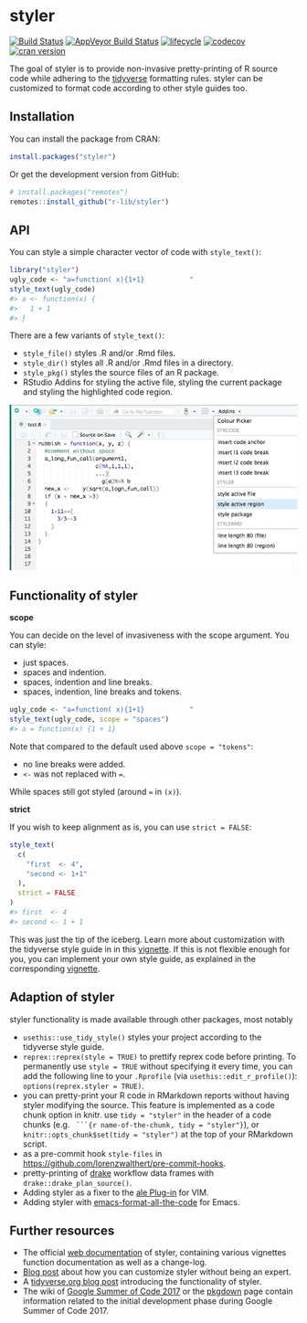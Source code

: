 
<!-- README.md is generated from README.Rmd. Please edit that file -->

# styler

[![Build
Status](https://travis-ci.org/r-lib/styler.svg?branch=master)](https://travis-ci.org/r-lib/styler)
[![AppVeyor Build
Status](https://ci.appveyor.com/api/projects/status/github/r-lib/styler?branch=master&svg=true)](https://ci.appveyor.com/project/r-lib/styler)
[![lifecycle](https://img.shields.io/badge/lifecycle-stable-brightgreen.svg)](https://www.tidyverse.org/lifecycle/#stable)
[![codecov](https://codecov.io/gh/r-lib/styler/branch/master/graph/badge.svg)](https://codecov.io/gh/r-lib/styler)
[![cran
version](https://www.r-pkg.org/badges/version/styler)](https://cran.r-project.org/package=styler)

The goal of styler is to provide non-invasive pretty-printing of R
source code while adhering to the
[tidyverse](https://style.tidyverse.org) formatting rules. styler can be
customized to format code according to other style guides too.

## Installation

You can install the package from CRAN:

``` r
install.packages("styler")
```

Or get the development version from GitHub:

``` r
# install.packages("remotes")
remotes::install_github("r-lib/styler")
```

## API

You can style a simple character vector of code with `style_text()`:

``` r
library("styler")
ugly_code <- "a=function( x){1+1}           "
style_text(ugly_code)
#> a <- function(x) {
#>   1 + 1
#> }
```

There are a few variants of `style_text()`:

  - `style_file()` styles .R and/or .Rmd files.
  - `style_dir()` styles all .R and/or .Rmd files in a directory.
  - `style_pkg()` styles the source files of an R package.
  - RStudio Addins for styling the active file, styling the current
    package and styling the highlighted code
region.

<img src="https://raw.githubusercontent.com/lorenzwalthert/some_raw_data/master/styler_0.1.gif" width="650px" />

## Functionality of styler

**scope**

You can decide on the level of invasiveness with the scope argument. You
can style:

  - just spaces.
  - spaces and indention.
  - spaces, indention and line breaks.
  - spaces, indention, line breaks and tokens.

<!-- end list -->

``` r
ugly_code <- "a=function( x){1+1}           "
style_text(ugly_code, scope = "spaces")
#> a = function(x) {1 + 1}
```

Note that compared to the default used above `scope = "tokens"`:

  - no line breaks were added.
  - `<-` was not replaced with `=`.

While spaces still got styled (around `=` in `(x)`).

**strict**

If you wish to keep alignment as is, you can use `strict = FALSE`:

``` r
style_text(
  c(
    "first  <- 4",
    "second <- 1+1"
  ),
  strict = FALSE
)
#> first  <- 4
#> second <- 1 + 1
```

This was just the tip of the iceberg. Learn more about customization
with the tidyverse style guide in in this
[vignette](https://styler.r-lib.org/articles/introducing_styler.html). If
this is not flexible enough for you, you can implement your own style
guide, as explained in the corresponding
[vignette](https://styler.r-lib.org/articles/customizing_styler.html).

## Adaption of styler

styler functionality is made available through other packages, most
notably

  - `usethis::use_tidy_style()` styles your project according to the
    tidyverse style guide.
  - `reprex::reprex(style = TRUE)` to prettify reprex code before
    printing. To permanently use `style = TRUE` without specifying it
    every time, you can add the following line to your `.Rprofile` (via
    `usethis::edit_r_profile()`): `options(reprex.styler = TRUE)`.
  - you can pretty-print your R code in RMarkdown reports without having
    styler modifying the source. This feature is implemented as a code
    chunk option in knitr. use `tidy = "styler"` in the header of a code
    chunks (e.g. ` ```{r name-of-the-chunk, tidy = "styler"}`), or
    `knitr::opts_chunk$set(tidy = "styler")` at the top of your
    RMarkdown script.
  - as a pre-commit hook `style-files` in
    <https://github.com/lorenzwalthert/pre-commit-hooks>.
  - pretty-printing of [drake](https://github.com/ropensci/drake)
    workflow data frames with `drake::drake_plan_source()`.
  - Adding styler as a fixer to the [ale
    Plug-in](https://github.com/w0rp/ale/pull/2401#issuecomment-485942966)
    for VIM.
  - Adding styler with
    [emacs-format-all-the-code](https://github.com/lassik/emacs-format-all-the-code)
    for Emacs.

## Further resources

  - The official [web documentation](https://styler.r-lib.org/) of
    styler, containing various vignettes function documentation as well
    as a change-log.
  - [Blog
    post](https://lorenzwalthert.netlify.com/post/customizing-styler-the-quick-way/)
    about how you can customize styler without being an expert.
  - A [tidyverse.org blog
    post](https://www.tidyverse.org/articles/2017/12/styler-1.0.0/)
    introducing the functionality of styler.
  - The wiki of [Google Summer of Code
    2017](https://github.com/rstats-gsoc/gsoc2017/wiki/Noninvasive-source-code-formatting)
    or the [pkgdown](https://r-lib.github.io/styler/) page contain
    information related to the initial development phase during Google
    Summer of Code 2017.
